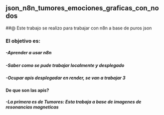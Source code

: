## json_n8n_tumores_emociones_graficas_con_nodos

##@ Este trabajo se realizo para trabajar con n8n a base de puros json

### El objetivo es:

##### -Aprender a usar n8n
##### -Saber como se pude trabajar localmente y desplegado
##### -Ocupar apis desplegadar en render, se van a trabajar 3
#### De que son las apis?
##### -La primera es de Tumores: Esta trabaja a base de imagenes de resonancias magneticas
